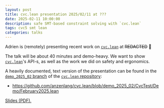 ```yaml
---
layout: post
title: cvc.lean presentation 2025/02/11 at ???
date: 2025-02-11 10:00:00
description: safe SMT-based constraint solving with `cvc.lean`
tags: cvc5 smt lean
categories: talks
---
```


Adrien is (remotely) presenting recent work on [`cvc.lean`] at ~~REDACTED~~ 🐙

The talk will be about 40 minutes and demo-heavy. We want to show [`cvc.lean`]'s API-s, as well as
the work we did on safety and ergonomics.

A heavily documented, text version of the presentation can be found in the [`demo_2025_02`
branch][demo branch] of the [`cvc.lean` repository][`cvc.lean`]:

- <https://github.com/anzenlang/cvc.lean/blob/demo_2025_02/CvcTest/Demo/February2025.lean>

[Slides (PDF).][slides]

[`cvc.lean`]: https://github.com/anzenlang/cvc.lean
[demo branch]: https://github.com/anzenlang/cvc.lean/tree/demo_2025_02
[slides]: /assets/pdf/2025_02_smt.pdf